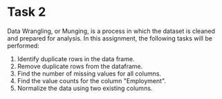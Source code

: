 # Task 2

Data Wrangling, or Munging, is a process in which the dataset is cleaned and prepared for analysis. In this assignment, the following tasks will be performed:

1. Identify duplicate rows in the data frame.
2. Remove duplicate rows from the dataframe.
3. Find the number of missing values for all columns.
4. Find the value counts for the column "Employment".
5. Normalize the data using two existing columns.
